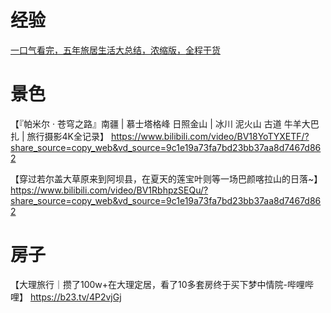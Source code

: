 # 经验
[一口气看完，五年旅居生活大总结，浓缩版，全程干货](https://www.bilibili.com/video/BV1ZUgzzEEWB/?share_source=copy_web)


# 景色
【『帕米尔 · 苍穹之路』南疆 | 慕士塔格峰 日照金山 |  冰川 泥火山 古道 牛羊大巴扎 | 旅行摄影4K全记录】 https://www.bilibili.com/video/BV18YoTYXETF/?share_source=copy_web&vd_source=9c1e19a73fa7bd23bb37aa8d7467d862

【穿过若尔盖大草原来到阿坝县，在夏天的莲宝叶则等一场巴颜喀拉山的日落~】 https://www.bilibili.com/video/BV1RbhpzSEQu/?share_source=copy_web&vd_source=9c1e19a73fa7bd23bb37aa8d7467d862


# 房子
【大理旅行｜攒了100w+在大理定居，看了10多套房终于买下梦中情院-哔哩哔哩】 https://b23.tv/4P2vjGj

